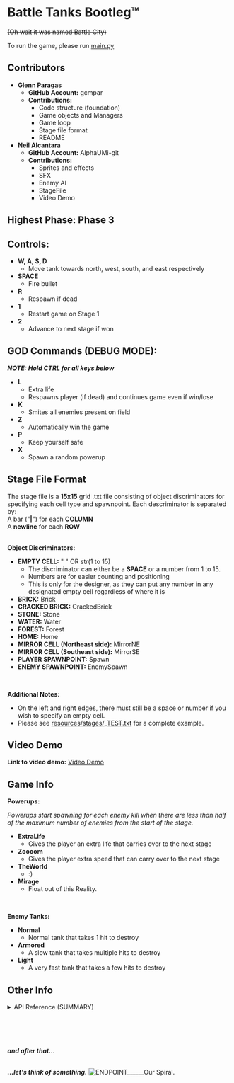 # Battle Tanks Bootleg™
~~(Oh wait it was named Battle City)~~

To run the game, please run [main.py](main.py)

## Contributors
+ **Glenn Paragas**
    - **GitHub Account:** gcmpar
    - **Contributions:**
        - Code structure (foundation)
        - Game objects and Managers
        - Game loop
        - Stage file format
        - README
+ **Neil Alcantara**
    - **GitHub Account:** AlphaUMi-git
    - **Contributions:**
        - Sprites and effects
        - SFX
        - Enemy AI
        - StageFile
        - Video Demo

## Highest Phase: Phase 3
## Controls:
+ **W, A, S, D**
    - Move tank towards north, west, south, and east respectively
+ **SPACE**
    - Fire bullet
+ **R**
    - Respawn if dead
+ **1**
    - Restart game on Stage 1
+ **2**
    - Advance to next stage if won

## GOD Commands (DEBUG MODE):
***NOTE: Hold CTRL for all keys below***
+ **L**
    - Extra life
    - Respawns player (if dead) and continues game even if win/lose
+ **K**
    - Smites all enemies present on field
+ **Z**
    - Automatically win the game
+ **P**
    - Keep yourself safe
+ **X**
    - Spawn a random powerup


## Stage File Format

The stage file is a **15x15** grid .txt file consisting of object discriminators for specifying each cell type and spawnpoint. Each descriminator is separated by:<br>
A bar ("**|**") for each **COLUMN**<br>
A **newline** for each **ROW**<br>
<br>

**Object Discriminators:**
+ **EMPTY CELL:** " " OR str(1 to  15)
    - The discriminator can either be a **SPACE** or a number from 1 to 15.
    - Numbers are for easier counting and positioning
    - This is only for the designer, as they can put any number in any designated empty cell regardless of where it is
+ **BRICK:** Brick
+ **CRACKED BRICK:** CrackedBrick
+ **STONE:** Stone
+ **WATER:** Water
+ **FOREST:** Forest
+ **HOME:** Home
+ **MIRROR CELL (Northeast side):** MirrorNE
+ **MIRROR CELL (Southeast side):** MirrorSE
+ **PLAYER SPAWNPOINT:** Spawn
+ **ENEMY SPAWNPOINT:** EnemySpawn

<br>

**Additional Notes:**
+ On the left and right edges, there must still be a space or number if you wish to specify an empty cell.
+ Please see [resources/stages/_TEST.txt](resources/stages/_TEST.txt) for a complete example.

## Video Demo
**Link to video demo:** [Video Demo](https://drive.google.com/file/d/1crLGKkDuElTDd-_8w_MuMgPRSOfbxdGt/view?usp=sharing)


## Game Info
**Powerups:**

*Powerups start spawning for each enemy kill when there are less than half of the maximum number of enemies from the start of the stage.*

+ **ExtraLife**
    - Gives the player an extra life that carries over to the next stage
+ **Zoooom**
    - Gives the player extra speed that can carry over to the next stage
+ **TheWorld**
    - :)
+ **Mirage**
    - Float out of this Reality.

<br>

**Enemy Tanks:**
+ **Normal**
    - Normal tank that takes 1 hit to destroy
+ **Armored**
    - A slow tank that takes multiple hits to destroy
+ **Light**
    - A very fast tank that takes a few hits to destroy

## Other Info
<details>
<summary>API Reference (SUMMARY)</summary>

<br>

*Please see in-code documentation for further details.*

<br>

**Singletons:**

`GameField` [GameField](gamefiles/GameField.py)
- the World class
- Container for the stage cells
- Handles the main game update loop, as well as input for stage loading
- Manages all other singletons

`GOD` [GOD](gamefiles/GOD.py)
- Handles debug mode and cheat codes

`PhysicsManager` [PhysicsManager](gamefiles/PhysicsManager.py)
- Handles object collision/touch physics triggering
- Handles entity movement

`Renderer` [Renderer](gamefiles/Renderer.py)
- Handles all rendering for grid, text displays, and effects

`SoundManager` [SoundManager](gamefiles/SoundManager.py)
- Handles audio for bullet firing, bullet exploding, and tank destruction

`StageFile` [StageFile](gamefiles/StageFile.py)
- Handles stage file format and loading/generation
- Handles player/enemy spawning
- Interface for checking current GameState

<br>

**Factories:**

`TankFactory` [TankFactory](gamefiles/TankFactory.py)
- Generates tanks with differing stats
- Please see [Game Info](#game-info) section for more details.

`PowerupFactory` [PowerupFactory](gamefiles/PowerupFactory.py)
- Generates powerups with differing effects
- Please see [Game Info](#game-info) section for more details.

<br>

**Other Game Files:**

`Cell` [Cell](gamefiles/Cell.py)
- Container for all game objects

`Signal` [Signal](gamefiles/Signal.py)
- Events implementation
- Cleanup is handled asynchronously

`Modifier` [Modifier](gamefiles/Modifier.py)
- Manipulator of the whole game
- Inteded for tank stat manipulation, as well as object collision/touch override
- Can also include other external updates
- Can be transferred between stages

`PlayerController` [PlayerController](gamefiles/PlayerController.py)
- Handles player input

`EnemyController` [EnemyController](gamefiles/EnemyController.py)
- Handles enemy AI

<br>

**Game Objects:**

`GameObject` [GameObject](objects/GameObject.py)
- Base class for all game objects
- Interface for physics collision/touch, and modifiers

`Entity` [Entity](objects/Entity.py)
- Base class for all objects with velocity (orientation + speed)

`Bullet` [Bullet](objects/Bullet.py)
- Constantly moving projectile
- Can collide with other bullets

`Tank` [Tank](objects/Tank.py)
- Contains Stats and can fire Bullets
- Controlled by PlayerController or EnemyController
- Can be destroyed by a bullet


`Item` [Item](objects/Item.py)
- Base class for all objects that determines a cell's type
- Only one Item can be in a cell at a time as a consequence

`Brick` [Brick](objects/Brick.py)

`Stone` [Stone](objects/Stone.py)

`Water` [Water](objects/Water.py)

`Forest` [Forest](objects/Forest.py)

`Home` [Home](objects/Home.py)
- Ends game immediately if one is destroyed

`Mirror` [Mirror](objects/Mirror.py)
- Reflects bullets
- Can reflect northeast or southeast

**Miscellaneous:**

`util` [util](misc/util.py)
- Contains utilities for tank team, orientation, mirror reflect orientation, and GameState as well as other functions

`Stat` [Stat](misc/Stat.py)
- Container for base and current stat values

**Resource Files:**

`assetindex` [assetindex](resources/assetindex.py)
- Contains indices for sprite loading (u, v) map

`resource` [resource](resources/resource.pyxres)
- The pyxel resource file

`stages Folder` [stages](resources/stages)
- Container for all stage .txt files

<br>

</details>

<br>
<br>
<br>
<br>

***and after that...***
<br>
<br>

***...let's think of something.***
![ENDPOINT______Our Spiral.](https://drive.google.com/uc?export=view&id=1E2eW1mRyY0Hhv_J3BPIXDXaafsEwl7uK)

